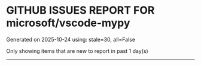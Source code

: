 
# GITHUB ISSUES REPORT FOR microsoft/vscode-mypy


Generated on 2025-10-24 using: stale=30, all=False


Only showing items that are new to report in past 1 day(s)


---




















